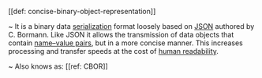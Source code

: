 [[def: concise-binary-object-representation]]

~ It is a binary data [serialization](https://en.wikipedia.org/wiki/Serialization) format loosely based on [JSON](https://en.wikipedia.org/wiki/JSON) authored by C. Bormann. Like JSON it allows the transmission of data objects that contain [name–value pairs](https://en.wikipedia.org/wiki/Attribute%E2%80%93value_pair), but in a more concise manner. This increases processing and transfer speeds at the cost of [human readability](https://en.wikipedia.org/wiki/Human-readable_medium).

~ Also knows as: [[ref: CBOR]]

